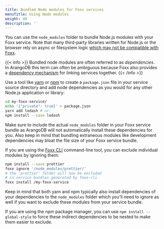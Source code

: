 ```yaml
---
title: Bundled Node modules for Foxx services
menuTitle: Using Node modules
weight: 40
description: ''
---
```

You can use the `node_modules` folder to bundle Node.js modules with your Foxx
service. Note that many third-party libraries written for Node.js or the
browser rely on async or filesystem logic
[which may not be compatible with Foxx](../_index.md#compatibility-caveats).

{{< info >}}
Bundled node modules are often referred to as _dependencies_. In ArangoDB this
term can often be ambiguous because Foxx also provides a
[dependency mechanism](linking-services-together.md) for linking services together.
{{< /info >}}

Use a tool like [yarn](https://yarnpkg.com) or
[npm](https://npmjs.com) to
create a `package.json` file in your service source directory and add node
dependencies as you would for any other Node.js application or library:

```sh
cd my-foxx-service/
echo '{"private": true}' > package.json
yarn add lodash # or:
npm install --save lodash
```

Make sure to include the actual `node_modules` folder in your Foxx service
bundle as ArangoDB will not automatically install these dependencies for you.
Also keep in mind that bundling extraneous modules like development
dependencies may bloat the file size of your Foxx service bundle.

If you are using the [Foxx CLI](../../../components/tools/foxx-cli/_index.md)
command-line tool, you can exclude individual modules by ignoring them:

```sh
npm install --save prettier
foxx ignore '/node_modules/prettier/'
# the 'prettier' folder will now be excluded
# in service bundles generated by foxx-cli
foxx install /my-foxx-service
```

Keep in mind that both yarn and npm typically also install dependencies of
your dependencies to the `node_modules` folder which you'll need to ignore as
well if you want to exclude these modules from your service bundle.

If you are using the npm package manager, you can use
`npm install --global-style` to force these indirect dependencies
to be nested to make them easier to exclude.